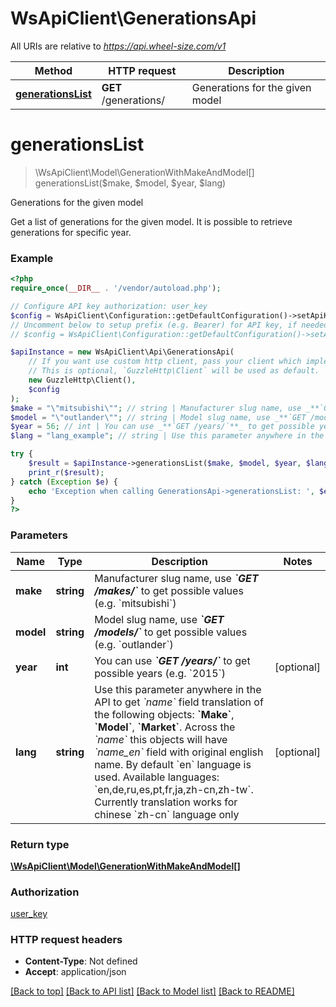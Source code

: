 # WsApiClient\GenerationsApi

All URIs are relative to *https://api.wheel-size.com/v1*

Method | HTTP request | Description
------------- | ------------- | -------------
[**generationsList**](GenerationsApi.md#generationsList) | **GET** /generations/ | Generations for the given model


# **generationsList**
> \WsApiClient\Model\GenerationWithMakeAndModel[] generationsList($make, $model, $year, $lang)

Generations for the given model

Get a list of generations for the given model. It is possible to retrieve generations for specific year.

### Example
```php
<?php
require_once(__DIR__ . '/vendor/autoload.php');

// Configure API key authorization: user_key
$config = WsApiClient\Configuration::getDefaultConfiguration()->setApiKey('user_key', 'YOUR_API_KEY');
// Uncomment below to setup prefix (e.g. Bearer) for API key, if needed
// $config = WsApiClient\Configuration::getDefaultConfiguration()->setApiKeyPrefix('user_key', 'Bearer');

$apiInstance = new WsApiClient\Api\GenerationsApi(
    // If you want use custom http client, pass your client which implements `GuzzleHttp\ClientInterface`.
    // This is optional, `GuzzleHttp\Client` will be used as default.
    new GuzzleHttp\Client(),
    $config
);
$make = "\"mitsubishi\""; // string | Manufacturer slug name, use _**`GET /makes/`**_ to get possible values (e.g. `mitsubishi`)
$model = "\"outlander\""; // string | Model slug name, use _**`GET /models/`**_ to get possible values (e.g. `outlander`)
$year = 56; // int | You can use _**`GET /years/`**_ to get possible years (e.g. `2015`)
$lang = "lang_example"; // string | Use this parameter anywhere in the API to get *`name`* field translation of the following objects: **`Make`**, **`Model`**, **`Market`**. Across the *`name`* this objects will have *`name_en`* field with original english name. By default `en` language is used.  Available languages: `en,de,ru,es,pt,fr,ja,zh-cn,zh-tw`. Currently translation works for chinese `zh-cn` language only

try {
    $result = $apiInstance->generationsList($make, $model, $year, $lang);
    print_r($result);
} catch (Exception $e) {
    echo 'Exception when calling GenerationsApi->generationsList: ', $e->getMessage(), PHP_EOL;
}
?>
```

### Parameters

Name | Type | Description  | Notes
------------- | ------------- | ------------- | -------------
 **make** | **string**| Manufacturer slug name, use _**&#x60;GET /makes/&#x60;**_ to get possible values (e.g. &#x60;mitsubishi&#x60;) |
 **model** | **string**| Model slug name, use _**&#x60;GET /models/&#x60;**_ to get possible values (e.g. &#x60;outlander&#x60;) |
 **year** | **int**| You can use _**&#x60;GET /years/&#x60;**_ to get possible years (e.g. &#x60;2015&#x60;) | [optional]
 **lang** | **string**| Use this parameter anywhere in the API to get *&#x60;name&#x60;* field translation of the following objects: **&#x60;Make&#x60;**, **&#x60;Model&#x60;**, **&#x60;Market&#x60;**. Across the *&#x60;name&#x60;* this objects will have *&#x60;name_en&#x60;* field with original english name. By default &#x60;en&#x60; language is used.  Available languages: &#x60;en,de,ru,es,pt,fr,ja,zh-cn,zh-tw&#x60;. Currently translation works for chinese &#x60;zh-cn&#x60; language only | [optional]

### Return type

[**\WsApiClient\Model\GenerationWithMakeAndModel[]**](../Model/GenerationWithMakeAndModel.md)

### Authorization

[user_key](../../README.md#user_key)

### HTTP request headers

 - **Content-Type**: Not defined
 - **Accept**: application/json

[[Back to top]](#) [[Back to API list]](../../README.md#documentation-for-api-endpoints) [[Back to Model list]](../../README.md#documentation-for-models) [[Back to README]](../../README.md)

